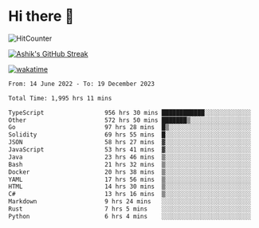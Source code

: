 # Hi there 👋

![HitCounter](https://hits.seeyoufarm.com/api/count/incr/badge.svg?url=https%3A%2F%2Fgithub.com%2Fashrhmn1212%2Fhit-counter)

<!-- ![Contribution Graph](https://github-readme-activity-graph.cyclic.app/graph?username=ashrhmn) -->


<!-- [![Top Langs](https://github-readme-stats.vercel.app/api/top-langs/?username=ashrhmn&layout=compact&theme=synthwave&langs_count=10&card_width=445)](https://github.com/anuraghazra/github-readme-stats) -->

[![Ashik's GitHub Streak](https://github-readme-streak-stats.herokuapp.com/?user=ashrhmn&theme=blood&fire=DD7F1C&background=151515&dates=9f9f9f&border=DD2727)](https://git.io/streak-stats)

<!-- ![Ashik's GitHub stats](https://github-readme-stats.vercel.app/api/?username=ashrhmn&show_icons=true&title_color=fff&icon_color=79ff97&text_color=9f9f9f&bg_color=151515) -->

[![wakatime](https://wakatime.com/badge/user/3df86613-ba63-4631-8e65-0ff18e7becad.svg)](https://wakatime.com/@3df86613-ba63-4631-8e65-0ff18e7becad)

<!--START_SECTION:waka-->

```txt
From: 14 June 2022 - To: 19 December 2023

Total Time: 1,995 hrs 11 mins

TypeScript                 956 hrs 30 mins ████████████░░░░░░░░░░░░░   47.94 %
Other                      572 hrs 50 mins ███████▒░░░░░░░░░░░░░░░░░   28.71 %
Go                         97 hrs 28 mins  █▒░░░░░░░░░░░░░░░░░░░░░░░   04.89 %
Solidity                   69 hrs 55 mins  █░░░░░░░░░░░░░░░░░░░░░░░░   03.50 %
JSON                       58 hrs 27 mins  ▓░░░░░░░░░░░░░░░░░░░░░░░░   02.93 %
JavaScript                 53 hrs 41 mins  ▓░░░░░░░░░░░░░░░░░░░░░░░░   02.69 %
Java                       23 hrs 46 mins  ▒░░░░░░░░░░░░░░░░░░░░░░░░   01.19 %
Bash                       21 hrs 32 mins  ▒░░░░░░░░░░░░░░░░░░░░░░░░   01.08 %
Docker                     20 hrs 38 mins  ▒░░░░░░░░░░░░░░░░░░░░░░░░   01.03 %
YAML                       17 hrs 56 mins  ▒░░░░░░░░░░░░░░░░░░░░░░░░   00.90 %
HTML                       14 hrs 30 mins  ▒░░░░░░░░░░░░░░░░░░░░░░░░   00.73 %
C#                         13 hrs 16 mins  ▒░░░░░░░░░░░░░░░░░░░░░░░░   00.67 %
Markdown                   9 hrs 24 mins   ░░░░░░░░░░░░░░░░░░░░░░░░░   00.47 %
Rust                       7 hrs 5 mins    ░░░░░░░░░░░░░░░░░░░░░░░░░   00.36 %
Python                     6 hrs 4 mins    ░░░░░░░░░░░░░░░░░░░░░░░░░   00.30 %
```

<!--END_SECTION:waka-->


<!--### Most Used Languages
<img src="https://wakatime.com/share/@ashrhmn/24ecb986-5bf8-4607-af7f-0aab08908d8c.png" />

### Favourite Tools
<img src="https://wakatime.com/share/@ashrhmn/f4e08015-f3bc-460a-9228-95a3ba11c604.png" />-->
